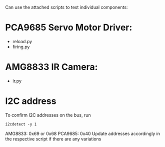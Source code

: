 Can use the attached scripts to test individual components:

# PCA9685 Servo Motor Driver:
- reload.py
- firing.py

# AMG8833 IR Camera:
- ir.py

# I2C address
To confirm I2C addresses on the bus, run 
```
i2cdetect -y 1
```
AMG8833: 0x69 or 0x68
PCA9685: 0x40
Update addresses accordingly in the respective script if there are any variations
